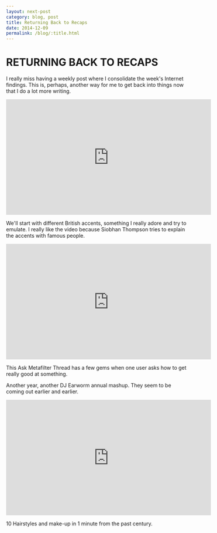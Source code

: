 ```yaml
---
layout: next-post
category: blog, post
title: Returning Back to Recaps
date: 2014-12-09
permalink: /blog/:title.html
---
```


# RETURNING BACK TO RECAPS  

I really miss having a weekly post where I consolidate the week's Internet findings. This is, perhaps, another way for me to get back into things now that I do a lot more writing.

<iframe width="560" height="315" src="https://www.youtube.com/embed/FyyT2jmVPAk" frameborder="0" allowfullscreen></iframe>

We'll start with different British accents, something I really adore and try to emulate. I really like the video because Siobhan Thompson tries to explain the accents with famous people.

<iframe width="560" height="315" src="https://www.youtube.com/embed/BjYWwZYLYEs" frameborder="0" allowfullscreen></iframe>

This Ask Metafilter Thread has a few gems when one user asks how to get really good at something.

Another year, another DJ Earworm annual mashup. They seem to be coming out earlier and earlier.

<iframe width="560" height="315" src="https://www.youtube.com/embed/LOyVvpXRX6w" frameborder="0" allowfullscreen></iframe>

10 Hairstyles and make-up in 1 minute from the past century.
